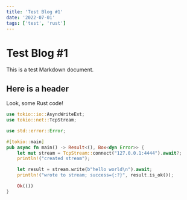 ```yaml
---
title: 'Test Blog #1'
date: '2022-07-01'
tags: ['test', 'rust']
---
```


# Test Blog #1

This is a test Markdown document.

## Here is a header

Look, some Rust code!

```rust
use tokio::io::AsyncWriteExt;
use tokio::net::TcpStream;

use std::error::Error;

#[tokio::main]
pub async fn main() -> Result<(), Box<dyn Error>> {
    let mut stream = TcpStream::connect("127.0.0.1:4444").await?;
    println!("created stream");

    let result = stream.write(b"hello world\n").await;
    println!("wrote to stream; success={:?}", result.is_ok());

    Ok(())
}
```
